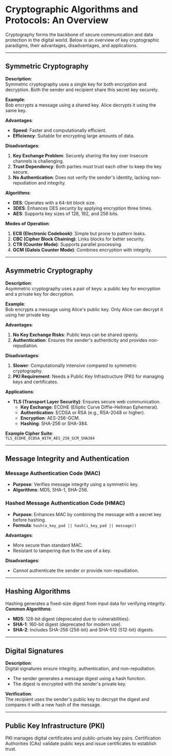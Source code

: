 # Cryptographic Algorithms and Protocols: An Overview

Cryptography forms the backbone of secure communication and data protection in the digital world. Below is an overview of key cryptographic paradigms, their advantages, disadvantages, and applications.

---

## Symmetric Cryptography

**Description**:  
Symmetric cryptography uses a single key for both encryption and decryption. Both the sender and recipient share this secret key securely.

**Example**:  
Bob encrypts a message using a shared key. Alice decrypts it using the same key.

**Advantages**:
- **Speed**: Faster and computationally efficient.
- **Efficiency**: Suitable for encrypting large amounts of data.

**Disadvantages**:
1. **Key Exchange Problem**: Securely sharing the key over insecure channels is challenging.
2. **Trust Dependency**: Both parties must trust each other to keep the key secure.
3. **No Authentication**: Does not verify the sender's identity, lacking non-repudiation and integrity.

**Algorithms**:
- **DES**: Operates with a 64-bit block size.
- **3DES**: Enhances DES security by applying encryption three times.
- **AES**: Supports key sizes of 128, 192, and 256 bits.

**Modes of Operation**:
1. **ECB (Electronic Codebook)**: Simple but prone to pattern leaks.
2. **CBC (Cipher Block Chaining)**: Links blocks for better security.
3. **CTR (Counter Mode)**: Supports parallel processing.
4. **GCM (Galois Counter Mode)**: Combines encryption with integrity.

---

## Asymmetric Cryptography

**Description**:  
Asymmetric cryptography uses a pair of keys: a public key for encryption and a private key for decryption.

**Example**:  
Bob encrypts a message using Alice's public key. Only Alice can decrypt it using her private key.

**Advantages**:
1. **No Key Exchange Risks**: Public keys can be shared openly.
2. **Authentication**: Ensures the sender's authenticity and provides non-repudiation.

**Disadvantages**:
1. **Slower**: Computationally intensive compared to symmetric cryptography.
2. **PKI Requirement**: Needs a Public Key Infrastructure (PKI) for managing keys and certificates.

**Applications**:
- **TLS (Transport Layer Security)**: Ensures secure web communication.
  - **Key Exchange**: ECDHE (Elliptic Curve Diffie-Hellman Ephemeral).
  - **Authentication**: ECDSA or RSA (e.g., RSA-2048 or higher).
  - **Encryption**: AES-256-GCM.
  - **Hashing**: SHA-256 or SHA-384.

**Example Cipher Suite**:  
`TLS_ECDHE_ECDSA_WITH_AES_256_GCM_SHA384`

---

## Message Integrity and Authentication

### Message Authentication Code (MAC)
- **Purpose**: Verifies message integrity using a symmetric key.
- **Algorithms**: MD5, SHA-1, SHA-256.

### Hashed Message Authentication Code (HMAC)
- **Purpose**: Enhances MAC by combining the message with a secret key before hashing.
- **Formula**: `hash(o_key_pad || hash(i_key_pad || message))`

**Advantages**:
- More secure than standard MAC.
- Resistant to tampering due to the use of a key.

**Disadvantages**:
- Cannot authenticate the sender or provide non-repudiation.

---

## Hashing Algorithms

Hashing generates a fixed-size digest from input data for verifying integrity.  
**Common Algorithms**:
- **MD5**: 128-bit digest (deprecated due to vulnerabilities).
- **SHA-1**: 160-bit digest (deprecated for modern use).
- **SHA-2**: Includes SHA-256 (256-bit) and SHA-512 (512-bit) digests.

---

## Digital Signatures

**Description**:  
Digital signatures ensure integrity, authentication, and non-repudiation.  
- The sender generates a message digest using a hash function.
- The digest is encrypted with the sender's private key.

**Verification**:  
The recipient uses the sender's public key to decrypt the digest and compares it with a new hash of the message.

---

## Public Key Infrastructure (PKI)

PKI manages digital certificates and public-private key pairs. Certification Authorities (CAs) validate public keys and issue certificates to establish trust.


